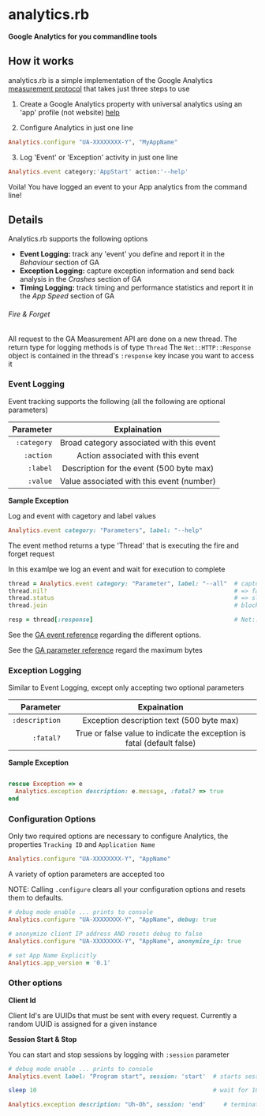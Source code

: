 # analytics.rb

**Google Analytics for you commandline tools**

## How it works

analytics.rb is a simple implementation of the Google Analytics [measurement protocol](https://developers.google.com/analytics/devguides/collection/protocol/v1/) that takes just three steps to use

1. Create a Google Analytics property with universal analytics using an 'app' profile (not website) [help](https://support.google.com/analytics/answer/1009694?hl=en)

2. Configure Analytics in just one line
 ```ruby
 Analytics.configure "UA-XXXXXXXX-Y", "MyAppName" 
 ```

3. Log 'Event' or 'Exception' activity in just one line
 ```ruby
Analytics.event category:'AppStart' action:'--help' 
 ```

Voila! You have logged an event to your App analytics from the command line!

## Details

Analytics.rb supports the following options

- **Event Logging:** track any 'event' you define and report it in the _Behaviour_ section of GA
- **Exception Logging:** capture exception information and send back analysis in the _Crashes_ section of GA
- **Timing Logging:** track timing and performance statistics and report it in the _App Speed_ section of GA

###### Fire & Forget

All request to the GA Measurement API are done on a new thread.
The return type for logging methods is of type `Thread`
The `Net::HTTP::Response` object is contained in the thread's `:response` key incase you want to access it

### Event Logging

Event tracking supports the following (all the following are optional parameters)

| Parameter      | Explaination                                               |
|---------------:|:----------------------------------------------------------:|
| `:category`    | Broad category associated with this event |
| `:action`      | Action associated with this event |
| `:label`       | Description for the event (500 byte max) |
| `:value`       | Value associated with this event (number) | 

**Sample Exception**

Log and event with cagetory and label values

```ruby
Analytics.event category: "Parameters", label: "--help"
```

The event method returns a type 'Thread' that is executing the fire and forget request

In this examlpe we log an event and wait for execution to complete

```ruby
thread = Analytics.event category: "Parameter", label: "--all"  # capture fire and forget thread
thread.nil?                                                     # => false, if it is nil there was an error
thread.status                                                   # => sleep
thread.join                                                     # block until thread is complete

resp = thread[:response]                                        # Net::HTTP::Response object
```

See the [GA event reference](https://support.google.com/analytics/answer/1033068) regarding the different options.

See the [GA parameter reference](https://developers.google.com/analytics/devguides/collection/protocol/v1/parameters#events) regard the maximum bytes

### Exception Logging

Similar to Event Logging, except only accepting two optional parameters

| Parameter      | Expaination |
|---------------:|:-----------:|
| `:description` | Exception description text (500 byte max) |
| `:fatal?`      | True or false value to indicate the exception is fatal (default false) |

**Sample Exception**

```ruby

rescue Exception => e
  Analytics.exception description: e.message, :fatal? => true
end
```

### Configuration Options

Only two required options are necessary to configure Analytics, the properties `Tracking ID`  and `Application Name`

```ruby
Analytics.configure "UA-XXXXXXXX-Y", "AppName"
```

A variety of option parameters are accepted too

NOTE: Calling `.configure` clears all your configuration options and resets them to defaults.

```ruby
# debug mode enable ... prints to console
Analytics.configure "UA-XXXXXXXX-Y", "AppName", debug: true

# anonymize client IP address AND resets debug to false
Analytics.configure "UA-XXXXXXXX-Y", "AppName", anonymize_ip: true

# set App Name Explicitly
Analytics.app_version = '0.1'
```

### Other options

**Client Id**

Client Id's are UUIDs that must be sent with every request. Currently a random UUID is assigned for a given instance

**Session Start & Stop**

You can start and stop sessions by logging with `:session` parameter

```ruby
# debug mode enable ... prints to console
Analytics.event label: "Program start", session: 'start'  # starts session for this client id

sleep 10                                                  # wait for 10 seconds ... 

Analytics.exception description: "Uh-Oh", session: 'end'     # terminate the session for this client Id
```
